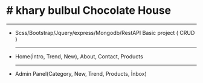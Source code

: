 <h1># khary bulbul Chocolate House</h1>
<hr/>
<ul>
  <li>Scss/Bootstrap/Jquery/express/Mongodb/RestAPI Basic project ( CRUD )</li>
  <hr/>
  <li>Home(İntro, Trend, New), About, Contact, Products</li>
<hr/>
  <li>Admin Panel(Category, New, Trend, Products, İnbox) </li>
</ul>
